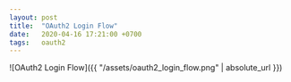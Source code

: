 ```yaml
---
layout: post
title:  "OAuth2 Login Flow"
date:   2020-04-16 17:21:00 +0700
tags:   oauth2
---
```


![OAuth2 Login Flow]({{ "/assets/oauth2_login_flow.png" | absolute_url }})

